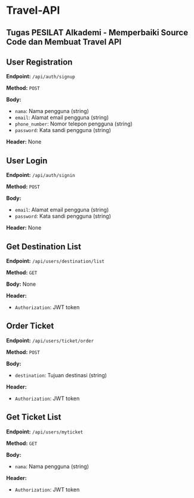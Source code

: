 # Travel-API
Tugas PESILAT Alkademi - Memperbaiki Source Code dan Membuat Travel API
----------------------------------------------------------------------------
## User Registration

**Endpoint:** `/api/auth/signup`

**Method:** `POST`

**Body:**
- `nama`: Nama pengguna (string)
- `email`: Alamat email pengguna (string)
- `phone_number`: Nomor telepon pengguna (string)
- `password`: Kata sandi pengguna (string)

**Header:** None

## User Login

**Endpoint:** `/api/auth/signin`

**Method:** `POST`

**Body:**
- `email`: Alamat email pengguna (string)
- `password`: Kata sandi pengguna (string)

**Header:** None

## Get Destination List

**Endpoint:** `/api/users/destination/list`

**Method:** `GET`

**Body:** None

**Header:**
- `Authorization`: JWT token

## Order Ticket

**Endpoint:** `/api/users/ticket/order`

**Method:** `POST`

**Body:**
- `destination`: Tujuan destinasi (string)

**Header:**
- `Authorization`: JWT token

## Get Ticket List

**Endpoint:** `/api/users/myticket`

**Method:** `GET`

**Body:**
- `nama`: Nama pengguna (string)

**Header:**
- `Authorization`: JWT token

